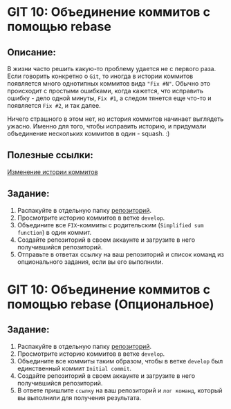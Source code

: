 # GIT 10: Объединение коммитов с помощью rebase

## Описание:

В жизни часто решить какую-то проблему удается не с первого раза. Если говорить конкретно о `Git`, то иногда в истории коммитов появляется много однотипных коммитов вида `"Fix #N"`. Обычно это происходит с простыми ошибками, когда кажется, что исправить ошибку - дело одной минуты, `Fix #1`, а следом тянется еще что-то и появляется `Fix #2`, и так далее.

Ничего страшного в этом нет, но история коммитов начинает выглядеть ужасно. Именно для того, чтобы исправить историю, и придумали объединение нескольких коммитов в один - squash. :)

## Полезные ссылки:

[Изменение истории коммитов](/GIT10/Git_Исправление_истории.html)

## Задание:

1. Распакуйте в отдельную папку [репозиторий](/GIT10/git-squash-master.zip).
1. Просмотрите историю коммитов в ветке `develop`.
1. Объедините все `FIX`-коммиты c родительским (`Simplified sum function`) в один коммит.
1. Создайте репозиторий в своем аккаунте и загрузите в него получившийся репозиторий.
1. Отправьте в ответах ссылку на ваш репозиторий и список команд из опционального задания, если вы его выполнили.

# GIT 10: Объединение коммитов с помощью rebase (Опциональное)

## Задание:

1. Распакуйте в отдельную папку [репозиторий](/GIT10/git-squash-master.zip).
1. Просмотрите историю коммитов в ветке `develop`.
1. Объедините все коммиты таким образом, чтобы в ветке `develop` был единственный коммит `Initial commit`.
1. Создайте репозиторий в своем аккаунте и загрузите в него получившийся репозиторий.
1. В ответе пришлите `ссылку` на ваш репозиторий и `лог команд`, который вы выполнили для получения результата.
